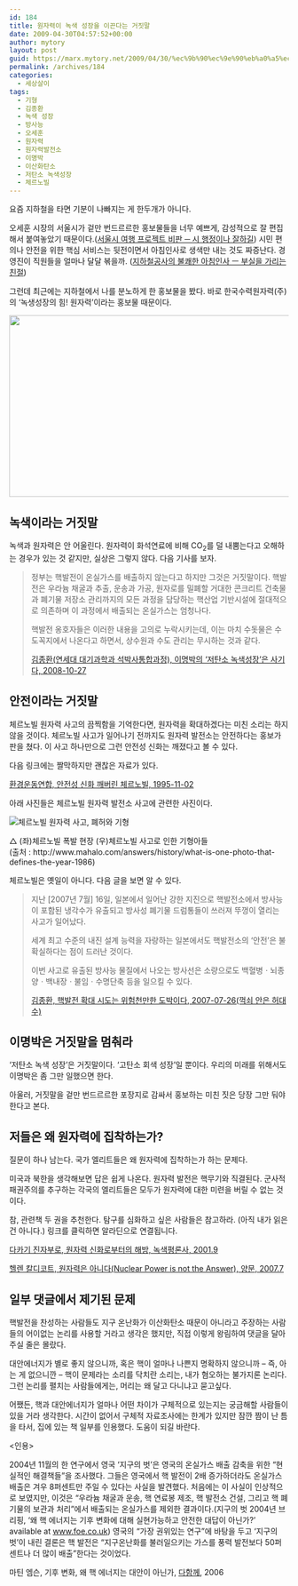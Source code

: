 ```yaml
---
id: 184
title: 원자력이 녹색 성장을 이끈다는 거짓말
date: 2009-04-30T04:57:52+00:00
author: mytory
layout: post
guid: https://marx.mytory.net/2009/04/30/%ec%9b%90%ec%9e%90%eb%a0%a5%ec%9d%b4-%eb%85%b9%ec%83%89-%ec%84%b1%ec%9e%a5%ec%9d%84-%ec%9d%b4%eb%81%88%eb%8b%a4%eb%8a%94-%ea%b1%b0%ec%a7%93%eb%a7%90/
permalink: /archives/184
categories:
  - 세상살이
tags:
  - 기형
  - 김종환
  - 녹색 성장
  - 방사능
  - 오세훈
  - 원자력
  - 원자력발전소
  - 이명박
  - 이산화탄소
  - 저탄소 녹색성장
  - 체르노빌
---
```

요즘 지하철을 타면 기분이 나빠지는 게 한두개가 아니다.

오세훈 시장의 서울시가 겉만 번드르르한 홍보물들을 너무 예쁘게, 감성적으로 잘 편집해서 붙여놓았기 때문이다.(<a href="http://spar2003.tistory.com/91" target="_blank">서울시 여행 프로젝트 비판 ─ 시 행정이나 잘하길</a>) 시민 편의나 안전을 위한 핵심 서비스는 뒷전이면서 아침인사로 생색만 내는 것도 짜증난다. 경영진이 직원들을 얼마나 달달 볶을까. (<a href="http://spar2003.tistory.com/95" target="_blank">지하철공사의 불쾌한 아침인사 ㅡ 부실을 가리는 친절</a>)

그런데 최근에는 지하철에서 나를 분노하게 한 홍보물을 봤다. 바로 한국수력원자력(주)의 ‘녹생성장의 힘! 원자력’이라는 홍보물 때문이다.

<img src="https://marx.mytory.net/wp-content/uploads/1/cfile22.uf.1723351649F92D74A435CF.jpg" class="aligncenter" width="540" height="327" alt="" filename="Photo_142.jpg" filemime="image/jpeg" />

## 녹색이라는 거짓말

녹색과 원자력은 안 어울린다. 원자력이 화석연료에 비해 CO<sub>2</sub>를 덜 내뿜는다고 오해하는 경우가 있는 것 같지만, 실상은 그렇지 않다. 다음 기사를 보자.

> 정부는 핵발전이 온실가스를 배출하지 않는다고 하지만 그것은 거짓말이다. 핵발전은 우라늄 채굴과 추출, 운송과 가공, 원자로를 밀폐할 거대한 콘크리트 건축물과 폐기물 저장소 관리까지의 모든 과정을 담당하는 핵산업 기반시설에 절대적으로 의존하며 이 과정에서 배출되는 온실가스는 엄청나다.
> 
> 핵발전 옹호자들은 이러한 내용을 고의로 누락시키는데, 이는 마치 수돗물은 수도꼭지에서 나온다고 하면서, 상수원과 수도 관리는 무시하는 것과 같다.
> 
> <p class="rep">
>   <a href="http://wspaper.org/article/5995" target="_blank">김종환(연세대 대기과학과 석박사통합과정), 이명박의 ‘저탄소 녹색성장’은 사기다, 2008-10-27</a>
> </p>

## 안전이라는 거짓말

체르노빌 원자력 사고의 끔찍함을 기억한다면, 원자력을 확대하겠다는 미친 소리는 하지 않을 것이다. 체르노빌 사고가 일어나기 전까지도 원자력 발전소는 안전하다는 홍보가 판을 쳤다. 이 사고 하나만으로 그런 안전성 신화는 깨졌다고 볼 수 있다.

<div class="gray-textbox">
  <p>
    다음 링크에는 짤막하지만 괜찮은 자료가 있다.
  </p>
  
  <p class="link">
    <a href="http://www.kfem.or.kr/kbbs/bbs/board.php?bo_table=envinfowith&#038;wr_id=182&#038;page=152" target="_blank">환경운동연합, 안전성 신화 깨버린 체르노빌, 1995-11-02</a>
  </p>
</div>

아래 사진들은 체르노빌 원자력 발전소 사고에 관련한 사진이다.

<div class="imageblock center">
  <img src="http://cfile3.uf.tistory.com/image/161DE51949F92EFF9DCB50" alt="체르노빌 원자력 사고, 폐허와 기형" /></p> 
  
  <p>
    △ (좌)체르노빌 폭발 현장 (우)체르노빌 사고로 인한 기형아들<br />(출처 : http://www.mahalo.com/answers/history/what-is-one-photo-that-defines-the-year-1986)
  </p>
</div>

체르노빌은 옛일이 아니다. 다음 글을 보면 알 수 있다.

> 지난 <span class="help">[2007년 7월]</span> 16일, 일본에서 일어난 강한 지진으로 핵발전소에서 방사능이 포함된 냉각수가 유출되고 방사성 폐기물 드럼통들이 쓰러져 뚜껑이 열리는 사고가 일어났다.
> 
> 세계 최고 수준의 내진 설계 능력을 자랑하는 일본에서도 핵발전소의 ‘안전’은 불확실하다는 점이 드러난 것이다.
> 
> 이번 사고로 유출된 방사능 물질에서 나오는 방사선은 소량으로도 백혈병ㆍ뇌종양ㆍ백내장ㆍ불임ㆍ수명단축 등을 일으킬 수 있다.
> 
> <p class="rep">
>   <a href="http://wspaper.org/article/4393" target="_blank">김종환, 핵발전 확대 시도는 위험천만한 도박이다, 2007-07-26(꺽쇠 안은 허대수)</a>
> </p>

## 이명박은 거짓말을 멈춰라

‘저탄소 녹색 성장’은 거짓말이다. ‘고탄소 회색 성장’일 뿐이다. 우리의 미래를 위해서도 이명박은 좀 그만 일했으면 한다.

아울러, 거짓말을 겉만 번드르르한 포장지로 감싸서 홍보하는 미친 짓은 당장 그만 둬야 한다고 본다.

<div class="gray-textbox">
  <h2>
    저들은 왜 원자력에 집착하는가?
  </h2>
  
  <p>
    질문이 하나 남는다. 국가 엘리트들은 왜 원자력에 집착하는가 하는 문제다.
  </p>
  
  <p>
    미국과 북한을 생각해보면 답은 쉽게 나온다. 원자력 발전은 핵무기와 직결된다. 군사적 패권주의를 추구하는 각국의 엘리트들은 모두가 원자력에 대한 미련을 버릴 수 없는 것이다.
  </p>
</div>

<div id="" class="gray-textbox">
  <p>
    참, 관련책 두 권을 추천한다. 탐구를 심화하고 싶은 사람들은 참고하라. (아직 내가 읽은 건 아니다.) 링크를 클릭하면 알라딘으로 연결됩니다.
  </p>
  
  <p class="link">
    <a href="http://www.aladdin.co.kr/shop/wproduct.aspx?isbn=6000036071" target="_blank" title="">다카기 진자부로, 원자력 신화로부터의 해방, 녹색평론사, 2001.9</a>
  </p>
  
  <p class="link">
    <a href="http://www.aladdin.co.kr/shop/wproduct.aspx?isbn=6000241510" target="_blank" title="">헬렌 칼디코트, 원자력은 아니다(Nuclear Power is not the Answer), 양문, 2007.7</a>
  </p></p>
</div>

<div id="" class="gray-textbox">
  <h2>
    일부 댓글에서 제기된 문제
  </h2>
  
  <p>
    핵발전을 찬성하는 사람들도 지구 온난화가 이산화탄소 때문이 아니라고 주장하는 사람들의 어이없는 논리를 사용할 거라고 생각은 했지만, 직접 이렇게 왕림하여 댓글을 달아 주실 줄은 몰랐다.
  </p>
  
  <p>
    대안에너지가 별로 좋지 않으니까, 혹은 핵이 얼마나 나쁜지 명확하지 않으니까 &#8211; 즉, 아는 게 없으니깐 &#8211; 핵이 문제라는 소리를 닥치란 소리는, 내가 혐오하는 불가지론 논리다. 그런 논리를 펼치는 사람들에게는, 머리는 왜 달고 다니냐고 묻고싶다.
  </p>
  
  <p>
    어쨌든, 핵과 대안에너지가 얼마나 어떤 차이가 구체적으로 있는지는 궁금해할 사람들이 있을 거라 생각한다. 시간이 없어서 구체적 자료조사에는 한계가 있지만 잠깐 짬이 난 틈을 타서, 집에 있는 책 일부를 인용했다. 도움이 되길 바란다.
  </p>
  
  <p>
    &lt;인용&gt;
  </p>
  
  <p>
    2004년 11월의 한 연구에서 영국 ‘지구의 벗’은 영국의 온실가스 배출 감축을 위한 “현실적인 해결책들”을 조사했다. 그들은 영국에서 핵 발전이 2배 증가하더라도 온실가스 배출은 겨우 8퍼센트만 주일 수 있다는 사실을 발견했다. 처음에는 이 사실이 인상적으로 보였지만, 이것은 “우라늄 채굴과 운송, 핵 연료봉 제조, 핵 발전소 건설, 그리고 핵 폐기물의 보관과 처리”에서 배출되는 온실가스를 제외한 결과이다.(지구의 벗 2004년 브리핑, ‘왜 핵 에너지는 기후 변화에 대해 실현가능하고 안전한 대답이 아닌가?’ available at <a href="http://www.foe.co.uk" target="_blank" title="">www.foe.co.uk</a>) 영국의 “가장 권위있는 연구”에 바탕을 두고 ‘지구의 벗’이 내린 결론은 핵 발전은 “지구온난화를 불러일으키는 가스를 풍력 발전보다 50퍼센트나 더 많이 배출”한다는 것이었다.
  </p>
  
  <p class="rep">
    마틴 엠슨, 기후 변화, 왜 핵 에너지는 대안이 아닌가, <a href="http://www.alltogether.or.kr" target="_blank" title="">다함께</a>, 2006
  </p>
</div>